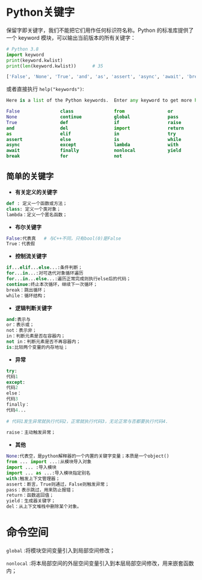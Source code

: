 # Python关键字

保留字即关键字，我们不能把它们用作任何标识符名称。Python 的标准库提供了一个 keyword 模块，可以输出当前版本的所有关键字：

```python
# Python 3.8
import keyword
print(keyword.kwlist)
print(len(keyword.kwlist))		# 35

['False', 'None', 'True', 'and', 'as', 'assert', 'async', 'await', 'break', 'class', 'continue', 'def', 'del', 'elif', 'else', 'except', 'finally', 'for', 'from', 'global', 'if', 'import', 'in', 'is', 'lambda', 'nonlocal', 'not', 'or', 'pass', 'raise', 'return', 'try', 'while', 'with', 'yield']
```

或者直接执行 `help("keywords")`:

```python
Here is a list of the Python keywords.  Enter any keyword to get more help.

False               class               from                or
None                continue            global              pass
True                def                 if                  raise
and                 del                 import              return
as                  elif                in                  try
assert              else                is                  while
async               except              lambda              with
await               finally             nonlocal            yield
break               for                 not      
```

## 简单的关键字

- **有关定义的关键字**

```python
def : 定义一个函数或方法；
class: 定义一个类对象；
lambda：定义一个匿名函数；
```

- **布尔关键字**

```python
False:代表真	# 与C++不同，只有bool(0)是False
True：代表假
```

- **控制流关键字**

```python
if...elif...else...:条件判断；
for...in...:对可迭代对象循环遍历
for...in...else...:遍历正常完成则执行else后的代码；
continue:终止本次循环，继续下一次循环；
break：跳出循环；
while：循环结构；
```

- **逻辑判断关键字**

```python
and:表示与
or：表示或；
not：表示非；
in：判断元素是否在容器内；
not in：判断元素是否不再容器内；
is:比较两个变量的内存地址；
```

- **异常**

```python
try:
代码1
except:
代码2
else：
代码3
finally：
代码4...
 
# 代码1发生异常就执行代码2，正常就执行代码3，无论正常与否都要执行代码4.
 
raise：主动触发异常；
```

- **其他**

```python
None:代表空，是python解释器的一个内置的关键字变量；本质是一个object()
from ... import ...:从模块导入对象
import ... :导入模块
import ... as ...:导入模块指定别名
with:触发上下文管理器；
assert：断言，True则通过，False则触发异常；
pass：表示跳过，用来防止报错；
return：函数返回值；
yield：生成器关键字；
del：从上下文堆栈中删除某个对象。
```

# 命令空间

`global` :将模块空间变量引入到局部空间修改；

`nonlocal` :将本局部空间的外层空间变量引入到本层局部空间修改，用来嵌套函数内；

